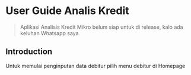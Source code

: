 # User Guide Analis Kredit

> Aplikasi Analisis Kredit Mikro belum siap untuk di release, kalo ada keluhan Whatsapp saya

## Introduction

Untuk memulai penginputan data debitur pilih menu debitur di Homepage